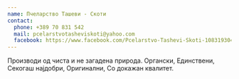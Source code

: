 ```yaml
---
name: Пчеларство Ташеви - Скоти
contact:
  phone: +389 70 831 542
  mail: pcelarstvotasheviskoti@yahoo.com
  facebook: https://www.facebook.com/Pcelarstvo-Tashevi-Skoti-108319304233363/
---
```


Производи од чиста и не загадена природа. Органски, Единствени, Секогаш најдобри, Оригинални, Со докажан квалитет.
